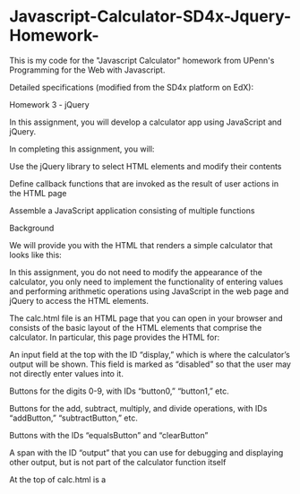 # Javascript-Calculator-SD4x-Jquery-Homework-
This is my code for the "Javascript Calculator" homework from UPenn's Programming for the Web with Javascript.

Detailed specifications (modified from the SD4x platform on EdX):

Homework 3 - jQuery
 
In this assignment, you will develop a calculator app using JavaScript and jQuery. 


In completing this assignment, you will:

Use the jQuery library to select HTML elements and modify their contents

Define callback functions that are invoked as the result of user actions in the HTML page

Assemble a JavaScript application consisting of multiple functions


Background

We will provide you with the HTML that renders a simple calculator that looks like this:

In this assignment, you do not need to modify the appearance of the calculator, you only need to implement the functionality of entering values and performing arithmetic operations using JavaScript in the web page and jQuery to access the HTML elements.

The calc.html file is an HTML page that you can open in your browser and consists of the basic layout of the HTML elements that comprise the calculator. In particular, this page provides the HTML for:

An input field at the top with the ID “display,” which is where the calculator’s output will be shown. This field is marked as “disabled” so that the user may not directly enter values into it.

Buttons for the digits 0-9, with IDs “button0,” “button1,” etc.

Buttons for the add, subtract, multiply, and divide operations, with IDs “addButton,” “subtractButton,” etc.

Buttons with the IDs “equalsButton” and “clearButton”

A span with the ID “output” that you can use for debugging and displaying other output, but is not part of the calculator function itself


At the top of calc.html is a <script> tag that includes “jquery.js,” which links the page with the jQuery library. Please be sure to use the version of jQuery that you downloaded from this page and not a different one, as this is the one that will be used during grading.

Also at the top of the file is some CSS that modifies the appearance of the buttons and input field to make them a little bigger and easier to read. You may change this CSS styling if you prefer; it will not be considered for grading.

Last, at the bottom of calc.html is a <script> tag that includes “calc.js,” which is where you will implement all of the JavaScript/jQuery code. 


Activity

In calc.js, write the JavaScript code using jQuery to implement the calculator functionality. Your calculator should work as a “normal” calculator would be expected to operate, but here are the different use cases that your app needs to consider:


Case #1. Performing an operation on two numbers

Step 1:
The page is first loaded
Display:
(empty)

Step 2:
The user clicks a numbered button, e.g. “4”
Display:
4

Step 3:
The user clicks another numbered button, e.g. “3”
Display:
43

Step 4:
The user clicks an operator button, e.g. “+”
Display:
43

Step 5:
The user clicks a numbered button, e.g. “7”
Display:
7

Step 6:
The user clicks another numbered button, e.g. “1”
71

Step 7:
The user clicks the equals button. In this case, the app performs the most recent arithmetic operation on the two most recent numbers that were input
Display:
114

Other considerations:

If the user chooses the divide operation and the result is not an integer, it should be displayed using floating point notation, e.g. “10” divided by “4” should produce “2.5”.

If the user chooses the subtract operation and the result is negative, it should be displayed as a negative number, e.g. “5” minus “8” should produce “-3”. This includes subtracting from zero, too, of course.

If the user attempts to divide by 0, the result should be shown as “Infinity”.


Case #2. Continuing an operation

Step 1:
Steps 1-7 for Case #1 above
Display:
114

Step 2:
The user clicks an operator button, e.g. “-”
Display:
114

Step 3:
The user clicks a numbered button, e.g. “5”
Display:
5

Step 4:
The user clicks another numbered button, e.g. “2”
Display:
52

Step 5:
The user clicks the equals button. In this case, the app performs the arithmetic operation on the result of the previous operation and the one that was most recently entered
Display:
62

Case #3. Starting a new operation

Step 1:
Steps 1-7 for Case #1 above
Display:
114

Step 2:
The user clicks a numbered button, e.g. “1”
Display:
1

Step 3:
The user clicks another numbered button, e.g. “0”
Display:
10

Step 4:
The user clicks an operator button, e.g. “*”
Display:
10

Step 5:
The user clicks a numbered button, e.g. “6”
Display:
6

Step 6:
The user clicks the equals button. In this case, the app performs the arithmetic operation on the two numbers that were input, and ignores the result of the previous operation
Display:
60

Case #4. Performing an operation on multiple numbers

Step 1:
The page is first loaded, or a prior operation is completed using the equals button
Display:
empty, or some number

Step 2:
The user clicks a numbered button, e.g. “1”
Display:
1

Step 3:
The user clicks another numbered button, e.g. “3”
Display:
13

Step 4:
The user clicks an operator button, e.g. “+”
Display:
13

Step 5:
The user clicks a numbered button, e.g. “7”
Display:
7

Step 6:
The user clicks an operator button, e.g. “-”. In this case, the app performs the arithmetic operation on the two numbers that were input, using the operator that was selected between entering them.
Display:
20

Step 7:
The user clicks another numbered button, e.g. “2”
Display:
2

Step 8:
The user clicks the equals button. In this case, the app performs the arithmetic operation on the result of the previous operation and the one that was most recently entered
Display:
18

After step 7, the user should of course be able to continue repeating steps 6 and 7 and performing (and seeing the result of) additional operations before selecting the equals button.


Case 5: Using the clear button

During or after any of the cases above, if the user clicks the clear button, then the app should reset itself back to the state in which the page was just loaded. It should not reload the page, of course, but rather should clear the display and “forget” the results of prior inputs or operations. 


Case 6: Using the equals button

If the app is in the “reset” state – because the page has just been loaded, or because an operation was just completed, or because the user clicked the clear button – and the user enters one or more numbers and then clicks the equals button without first selecting an operator and entering another operand, the display should be the same and the equals button should be ignored. For instance, if the app is reset and the user clicks “2” and then “3” and then “=”, the display should still read “23” and that value should be used as normal for the next button click.


Likewise, if the app is in the reset state and the user enters some numbers, and then an operator, and then clicks the equals button without entering another operand, the display should be the same and the equals button should be ignored. For instance, if the app is reset and the user clicks “1” and then “5” and then “+” and then “=”, the display should still read “15” and that value and the “+” operator should be used as normal for the next button click.


However, if the user has just completed an operation using the equals button and then clicks the equals button again, the previous operation should be repeated using the result of the operation and the most recently entered operand. For instance, if the app is reset and the user enters “8” and then “+” and then “6” and then “=”, the display should read “14” as normal. If the user enters “=” again, the “+6” operation should be repeated and the display should now read “20”. If the user then enters “=” again, the “+6” operation should again be repeated and the display should read “26” and so on.


Case 7: Selecting multiple operators

If the app is in the “reset” state and the user enters some numbers, and then an operator, and then a different operator, the first operator should be ignored and the second operator should be used in the operation. For example, if the app is reset and the user enters “6” and then “+” and then “*” and then “2” and then “=”, the “+” operator should be ignored and the “*” operator should be used, so the display should read “12”.
